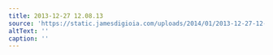 ```yaml
---
title: 2013-12-27 12.08.13
source: 'https://static.jamesdigioia.com/uploads/2014/01/2013-12-27-12-08-13-scaled.jpg'
altText: ''
caption: ''
---
```


